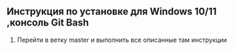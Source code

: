 ## Инструкция по установке для Windows 10/11 ,консоль Git Bash

1. Перейти в ветку master и выполнить все описанные там инструкции

